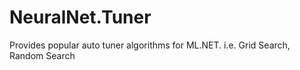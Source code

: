 # NeuralNet.Tuner
Provides popular auto tuner algorithms for ML.NET. i.e. Grid Search, Random Search
